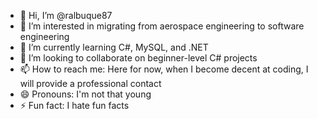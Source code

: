- 👋 Hi, I’m @ralbuque87
- 👀 I’m interested in migrating from aerospace engineering to software engineering
- 🌱 I’m currently learning C#, MySQL, and .NET
- 💞️ I’m looking to collaborate on beginner-level C# projects
- 📫 How to reach me: Here for now, when I become decent at coding, I will provide a professional contact
- 😄 Pronouns: I'm not that young
- ⚡ Fun fact: I hate fun facts

<!---
ralbuque87/ralbuque87 is a ✨ special ✨ repository because its `README.md` (this file) appears on your GitHub profile.
You can click the Preview link to take a look at your changes.
--->

